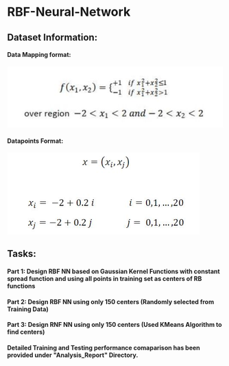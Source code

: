 # RBF-Neural-Network

## Dataset Information:

#### Data Mapping format:
![Datamapping](readmeimages/Data_Mapping_Formula.JPG)

#### Datapoints Format:
![Dataformat](readmeimages/Sample_Datapoint_Format.JPG)

## Tasks:
#### Part 1: Design RBF NN based on Gaussian Kernel Functions with constant spread function and using all points in training set as centers of RB functions

#### Part 2: Design RBF NN using only 150 centers (Randomly selected from Training Data)

#### Part 3: Design RNF NN using only 150 centers (Used KMeans Algorithm to find centers)

#### Detailed Training and Testing performance comaparison has been provided under "Analysis_Report" Directory.
